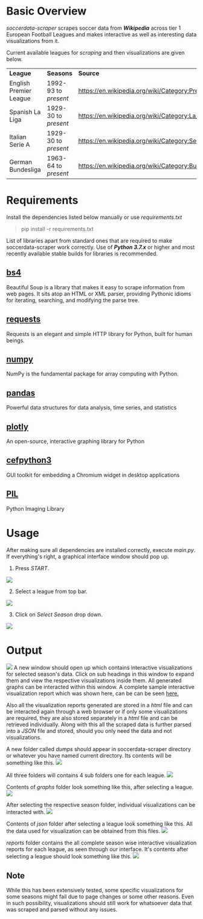 # Basic Overview
_soccerdata-scraper_ scrapes soccer data from ***Wikipedia*** across tier 1 European Football Leagues and makes interactive as well as interesting data visualizations from it. 

Current available leagues for *scraping* and then visualizations are given below.

<table>
  
  <tr>
  <td><b>League</b></td>
  <td><b>Seasons</b></td>
  <td><b>Source</b></td>
  </tr>
   
  <tr>
  <td>English Premier League</td>
  <td>1992-93 to <i>present</i></td>
  <td><a href="https://en.wikipedia.org/wiki/Category:Premier_League_seasons">https://en.wikipedia.org/wiki/Category:Premier_League_seasons</a></td>
  </tr>
  
  <tr>
  <td>Spanish La Liga</td>
  <td>1929-30 to <i>present</i></td>
  <td><a href="https://en.wikipedia.org/wiki/Category:La_Liga_seasons">https://en.wikipedia.org/wiki/Category:La_Liga_seasons</a></td>
  </tr>
  
  <tr>
  <td>Italian Serie A</td>
  <td>1929-30 to <i>present</i></td>
  <td><a href="https://en.wikipedia.org/wiki/Category:Serie_A_seasons">https://en.wikipedia.org/wiki/Category:Serie_A_seasons</a></td>
  </tr>
  
  <tr>
  <td>German Bundesliga</td>
  <td>1963-64 to <i>present</i></td>
  <td><a href="https://en.wikipedia.org/wiki/Category:Bundesliga_seasons">https://en.wikipedia.org/wiki/Category:Bundesliga_seasons</a></td>
  </tr>
  
</table>


# Requirements
Install the dependencies listed below manually or use _requirements.txt_
> pip install -r requirements.txt

List of libraries apart from standard ones that are required to make soccerdata-scraper work correctly. Use of ***Python 3.7.x*** or higher and most recently available stable builds for libraries is recommended.

## [bs4](https://pypi.org/project/beautifulsoup4/)
Beautiful Soup is a library that makes it easy to scrape information from web pages. It sits atop an HTML or XML parser, providing Pythonic idioms for iterating, searching, and modifying the parse tree.

## [requests](https://pypi.org/project/requests/)
Requests is an elegant and simple HTTP library for Python, built for human beings.

## [numpy](https://pypi.org/project/numpy/)
NumPy is the fundamental package for array computing with Python.

## [pandas](https://pypi.org/project/pandas/)
Powerful data structures for data analysis, time series, and statistics

## [plotly](https://pypi.org/project/plotly/)
An open-source, interactive graphing library for Python

## [cefpython3](https://pypi.org/project/cefpython3/)
GUI toolkit for embedding a Chromium widget in desktop applications

## [PIL](https://pypi.org/project/Pillow/)
Python Imaging Library


# Usage

After making sure all dependencies are installed correctly, execute _main.py_. If everything's right, a graphical interface window should pop up.

1. Press _START_. 
<img src="https://github.com/zz-xx/soccerdata-scraper/blob/master/media/GUI1.PNG">

2. Select a league from top bar.
<img src="https://github.com/zz-xx/soccerdata-scraper/blob/master/media/GUI2.PNG">

3. Click on _Select Season_ drop down. 
<img src="https://github.com/zz-xx/soccerdata-scraper/blob/master/media/GUI.png">


# Output

<img src="https://github.com/zz-xx/soccerdata-scraper/blob/master/media/outwindow.PNG">
A new window should open up which contains interactive visualizations for selected season's data. Click on sub headings in this window to expand them and view the respective visualizations inside them. All generated graphs can be interacted within this window. A complete sample interactive visualization report which was shown here, can be can be seen <a href="docs/Bundesliga.html">here.</a>

Also all the visualization reports generated are stored in a _html_ file and can be interacted again through a web browser or if only some visualizations are required, they are also stored separately in a _html_ file and can be retrieved individually. Along with this all the scraped data is further parsed into a _JSON_ file and stored, should you only need the data and not visualizations.

A new folder called _dumps_ should appear in soccerdata-scraper directory or whatever you have named current directory. Its contents will be something like this. 
<img src="https://github.com/zz-xx/soccerdata-scraper/blob/master/media/dumps.PNG">

All three folders will contains 4 sub folders one for each league. 
<img src="https://github.com/zz-xx/soccerdata-scraper/blob/master/media/league.PNG">

Contents of _graphs_ folder look something like this, after selecting a league. 
<img src="https://github.com/zz-xx/soccerdata-scraper/blob/master/media/graphleagues.PNG">

After selecting the respective season folder, individual visualizations can be interacted with.
<img src="https://github.com/zz-xx/soccerdata-scraper/blob/master/media/graphleaguefolder.PNG">

Contents of _json_ folder after selecting a league look something like this.  All the data used for visualization can be obtained from this files. 
<img src="https://github.com/zz-xx/soccerdata-scraper/blob/master/media/jsonfolder.PNG">

_reports_ folder contains the all complete season wise interactive visualization reports for each league, as seen through our interface. It's contents after selecting a league should look something like this. 
<img src="https://github.com/zz-xx/soccerdata-scraper/blob/master/media/reportsfolder.PNG">


## Note
While this has been extensively tested, some specific visualizations for some seasons might fail due to page changes or some other reasons. Even in such possibility, visualizations should still work for whatsoever data that was scraped and parsed without any issues.
